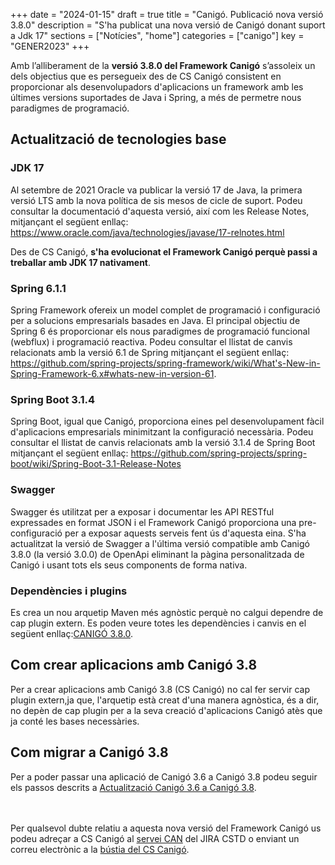 +++
date        = "2024-01-15"
draft        = true
title       = "Canigó. Publicació nova versió 3.8.0"
description = "S'ha publicat una nova versió de Canigó donant suport a Jdk 17"
sections    = ["Notícies", "home"]
categories  = ["canigo"]
key         = "GENER2023"
+++

Amb l’alliberament de la **versió 3.8.0 del Framework Canigó** s’assoleix un dels objectius que es persegueix
des de CS Canigó consistent en proporcionar als desenvolupadors d'aplicacions un framework amb les últimes
versions suportades de Java i Spring, a més de permetre nous paradigmes de programació.


## Actualització de tecnologies base

### JDK 17

Al setembre de 2021 Oracle va publicar la versió 17 de Java, la primera versió LTS amb la nova política de sis
mesos de cicle de suport. Podeu consultar la documentació d'aquesta versió, així com les Release Notes, mitjançant el següent enllaç:
https://www.oracle.com/java/technologies/javase/17-relnotes.html

Des de CS Canigó, **s'ha evolucionat el Framework Canigó perquè passi a treballar amb JDK 17 nativament**.

### Spring 6.1.1

Spring Framework ofereix un model complet de programació i configuració per a solucions empresarials basades en Java.
El principal objectiu de Spring 6 és proporcionar els nous paradigmes de programació funcional (webflux) i programació reactiva.
Podeu consultar el llistat de canvis relacionats amb la versió 6.1 de Spring mitjançant el següent enllaç:
https://github.com/spring-projects/spring-framework/wiki/What's-New-in-Spring-Framework-6.x#whats-new-in-version-61.

### Spring Boot 3.1.4

Spring Boot, igual que Canigó, proporciona eines pel desenvolupament fàcil d'aplicacions empresarials minimitzant la
configuració necessària. Podeu consultar el llistat de canvis relacionats amb la versió 3.1.4 de Spring Boot mitjançant
el següent enllaç: https://github.com/spring-projects/spring-boot/wiki/Spring-Boot-3.1-Release-Notes

### Swagger

Swagger és utilitzat per a exposar i documentar les API RESTful expressades en format JSON i el Framework
Canigó proporciona una pre-configuració per a exposar aquests serveis fent ús d'aquesta eina.
S'ha actualitzat la versió de Swagger a l'última versió compatible amb Canigó 3.8.0 (la versió 3.0.0)
de OpenApi eliminant la pàgina personalitzada de Canigó i usant tots els seus components de forma nativa.

### Dependències i plugins
Es crea un nou arquetip Maven més agnòstic perquè no calgui dependre de cap plugin extern.
Es poden veure totes les dependències i canvis en el següent enllaç:[CANIGÓ 3.8.0](/content/canigo/download/canigo-38/).

## Com crear aplicacions amb Canigó 3.8

Per a crear aplicacions amb Canigó 3.8 (CS Canigó) no cal fer servir cap plugin extern,ja que,
l'arquetip està creat d'una manera agnòstica, és a dir, no depèn de cap plugin per a la seva
creació d'aplicacions Canigó atès que ja conté les bases necessàries.


## Com migrar a Canigó 3.8

Per a poder passar una aplicació de Canigó 3.6 a Canigó 3.8 podeu seguir els passos descrits a
[Actualització Canigó 3.6 a Canigó 3.8](/content/howtos/2024-01-Howto-Actualitzacio_Canigo3_6_Canigo3_8.md).

<br/><br/>
Per qualsevol dubte relatiu a aquesta nova versió del Framework Canigó us podeu adreçar a
CS Canigó al [servei CAN](https://cstd.ctti.gencat.cat/jiracstd/projects/CAN) del JIRA CSTD o enviant un
correu electrònic a la [bústia del CS Canigó](mailto:oficina-tecnica.canigo.ctti@gencat.cat).
